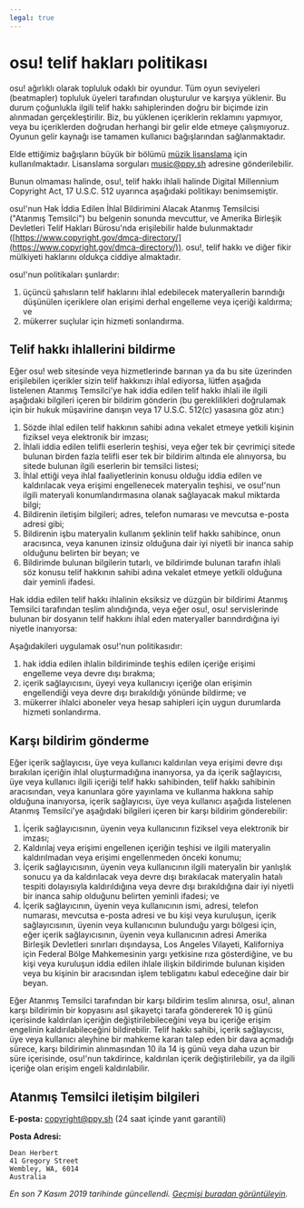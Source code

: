 ```yaml
---
legal: true
---
```


# osu! telif hakları politikası

osu! ağırlıklı olarak topluluk odaklı bir oyundur. Tüm oyun seviyeleri (beatmapler) topluluk üyeleri tarafından oluşturulur ve karşıya yüklenir. Bu durum çoğunlukla ilgili telif hakkı sahiplerinden doğru bir biçimde izin alınmadan gerçekleştirilir. Biz, bu yüklenen içeriklerin reklamını yapmıyor, veya bu içeriklerden doğrudan herhangi bir gelir elde etmeye çalışmıyoruz. Oyunun gelir kaynağı ise tamamen kullanıcı bağışlarından sağlanmaktadır.

Elde ettiğimiz bağışların büyük bir bölümü [müzik lisanslama](/wiki/Legal/Music_Licensing) için kullanılmaktadır. Lisanslama sorguları [music@ppy.sh](mailto:music@ppy.sh) adresine gönderilebilir.

Bunun olmaması halinde, osu!, telif hakkı ihlali halinde Digital Millennium Copyright Act, 17 U.S.C. 512 uyarınca aşağıdaki politikayı benimsemiştir.

osu!'nun Hak İddia Edilen İhlal Bildirimini Alacak Atanmış Temsilcisi ("Atanmış Temsilci") bu belgenin sonunda mevcuttur, ve Amerika Birleşik Devletleri Telif Hakları Bürosu'nda erişilebilir halde bulunmaktadır ([https://www.copyright.gov/dmca-directory/](https://www.copyright.gov/dmca-directory/)). osu!, telif hakkı ve diğer fikir mülkiyeti haklarını oldukça ciddiye almaktadır.

osu!'nun politikaları şunlardır:

1. üçüncü şahısların telif haklarını ihlal edebilecek materyallerin barındığı düşünülen içeriklere olan erişimi derhal engelleme veya içeriği kaldırma; ve
2. mükerrer suçlular için hizmeti sonlandırma. 

## Telif hakkı ihlallerini bildirme

Eğer osu! web sitesinde veya hizmetlerinde barınan ya da bu site üzerinden erişilebilen içerikler sizin telif hakkınızı ihlal ediyorsa, lütfen aşağıda listelenen Atanmış Temsilci'ye hak iddia edilen telif hakkı ihlali ile ilgili aşağıdaki bilgileri içeren bir bildirim gönderin (bu gereklilikleri doğrulamak için bir hukuk müşavirine danışın veya 17 U.S.C. 512(c) yasasına göz atın:)

1. Sözde ihlal edilen telif hakkının sahibi adına vekalet etmeye yetkili kişinin fiziksel veya elektronik bir imzası;
2. İhlali iddia edilen telifli eserlerin teşhisi, veya eğer tek bir çevrimiçi sitede bulunan birden fazla telifli eser tek bir bildirim altında ele alınıyorsa, bu sitede bulunan ilgili eserlerin bir temsilci listesi;
3. İhlal ettiği veya ihlal faaliyetlerinin konusu olduğu iddia edilen ve kaldırılacak veya erişimi engellenecek materyalin teşhisi, ve osu!'nun ilgili materyali konumlandırmasına olanak sağlayacak makul miktarda bilgi;
4. Bildirenin iletişim bilgileri; adres, telefon numarası ve mevcutsa e-posta adresi gibi;
5. Bildirenin işbu materyalin kullanım şeklinin telif hakkı sahibince, onun aracısınca, veya kanunen izinsiz olduğuna dair iyi niyetli bir inanca sahip olduğunu belirten bir beyan; ve
6. Bildirimde bulunan bilgilerin tutarlı, ve bildirimde bulunan tarafın ihlali söz konusu telif hakkının sahibi adına vekalet etmeye yetkili olduğuna dair yeminli ifadesi.

Hak iddia edilen telif hakkı ihlalinin eksiksiz ve düzgün bir bildirimi Atanmış Temsilci tarafından teslim alındığında, veya eğer osu!, osu! servislerinde bulunan bir dosyanın telif hakkını ihlal eden materyaller barındırdığına iyi niyetle inanıyorsa:

Aşağıdakileri uygulamak osu!'nun politikasıdır:

1. hak iddia edilen ihlalin bildiriminde teşhis edilen içeriğe erişimi engelleme veya devre dışı bırakma;
2. içerik sağlayıcısını, üyeyi veya kullanıcıyı içeriğe olan erişimin engellendiği veya devre dışı bırakıldığı yönünde bildirme; ve
3. mükerrer ihlalci aboneler veya hesap sahipleri için uygun durumlarda hizmeti sonlandırma.

## Karşı bildirim gönderme

Eğer içerik sağlayıcısı, üye veya kullanıcı kaldırılan veya erişimi devre dışı bırakılan içeriğin ihlal oluşturmadığına inanıyorsa, ya da içerik sağlayıcısı, üye veya kullanıcı ilgili içeriği telif hakkı sahibinden, telif hakkı sahibinin aracısından, veya kanunlara göre yayınlama ve kullanma hakkına sahip olduğuna inanıyorsa, içerik sağlayıcısı, üye veya kullanıcı aşağıda listelenen Atanmış Temsilci'ye aşağıdaki bilgileri içeren bir karşı bildirim gönderebilir:

1. İçerik sağlayıcısının, üyenin veya kullanıcının fiziksel veya elektronik bir imzası;
2. Kaldırılaj veya erişimi engellenen içeriğin teşhisi ve ilgili materyalin kaldırılmadan veya erişimi engellenmeden önceki konumu;
3. İçerik sağlayıcısının, üyenin veya kullanıcının ilgili materyalin bir yanlışlık sonucu ya da kaldırılacak veya devre dışı bırakılacak materyalin hatalı tespiti dolayısıyla kaldırıldığına veya devre dışı bırakıldığına dair iyi niyetli bir inanca sahip olduğunu belirten yeminli ifadesi; ve
4. İçerik sağlayıcının, üyenin veya kullanıcının ismi, adresi, telefon numarası, mevcutsa e-posta adresi ve bu kişi veya kuruluşun, içerik sağlayıcısının, üyenin veya kullanıcının bulunduğu yargı bölgesi için, eğer içerik sağlayıcısının, üyenin veya kullanıcının adresi Amerika Birleşik Devletleri sınırları dışındaysa, Los Angeles Vilayeti, Kaliforniya için Federal Bölge Mahkemesinin yargı yetkisine rıza gösterdiğine, ve bu kişi veya kuruluşun iddia edilen ihlale ilişkin bildirimde bulunan kişiden veya bu kişinin bir aracısından işlem tebligatını kabul edeceğine dair bir beyan.

Eğer Atanmış Temsilci tarafından bir karşı bildirim teslim alınırsa, osu!, alınan karşı bildirimin bir kopyasını asıl şikayetçi tarafa göndererek 10 iş günü içerisinde kaldırılan içeriğin değiştirilebileceğini veya bu içeriğe erişim engelinin kaldırılabileceğini bildirebilir. Telif hakkı sahibi, içerik sağlayıcısı, üye veya kullanıcı aleyhine bir mahkeme kararı talep eden bir dava açmadığı sürece, karşı bildirimin alınmasından 10 ila 14 iş günü veya daha uzun bir süre içerisinde, osu!'nun takdirince, kaldırılan içerik değiştirilebilir, ya da ilgili içeriğe olan erişim engeli kaldırılabilir.

## Atanmış Temsilci iletişim bilgileri

**E-posta:** [copyright@ppy.sh](mailto:copyright@ppy.sh) (24 saat içinde yanıt garantili)

**Posta Adresi:**

```
Dean Herbert
41 Gregory Street
Wembley, WA, 6014
Australia
```

*En son 7 Kasım 2019 tarihinde güncellendi. [Geçmişi buradan görüntüleyin](https://github.com/ppy/osu-wiki/commits/master/wiki/Legal/Copyright/tr.md).*
